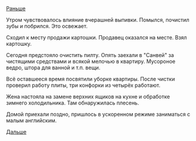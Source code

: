 [Раньше](2018.02.10.md)

Утром чувствовалось влияние вчерашней выпивки.
Помылся, почистил зубы и побрился. Это освежает.

Сходил к месту продажи картошки. Продавец оказался на месте. Взял картошку.

Сегодня предстояло очистить пилту. Опять заехали в "Санвей" за чистящими средствами и всякой мелочью в квартиру. Мусороное ведро, штора для ванной и т.п. вещи.

Всё оставшееся время посвятили уборке квартиры.
После чистки проверил работу плиты, три конфорки из четырёх работают.

Жена настояла на замене верхних ящиков на кухне и обработке зимнего холодильника. Там обнаружилась плесень.

Домой приехали поздно, пришлось в ускоренном режиме заниматься с малым английским.

[Дальше](2018.02.12.md)